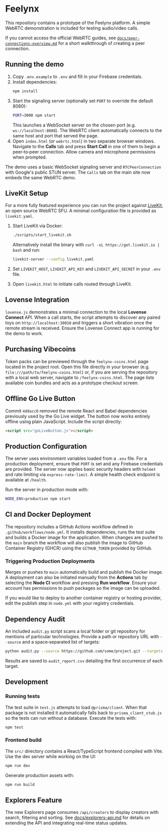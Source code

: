 # Feelynx

This repository contains a prototype of the Feelynx platform. A simple WebRTC demonstration is included for testing audio/video calls.

If you cannot access the official WebRTC guides, see [`docs/peer-connections-overview.md`](docs/peer-connections-overview.md) for a short walkthrough of creating a peer connection.

## Running the demo
1. Copy `.env.example` to `.env` and fill in your Firebase credentials.
2. Install dependencies:
   ```bash
   npm install
   ```
3. Start the signaling server (optionally set `PORT` to override the default 8080):
   ```bash
   PORT=3000 npm start
   ```
   This launches a WebSocket server on the chosen port (e.g. `ws://localhost:8080`).
   The WebRTC client automatically connects to the same host and port that served the page.
4. Open `index.html` (or `webrtc.html`) in two separate browser windows. Navigate to the **Calls** tab and press **Start Call** in one of them to begin a peer‑to‑peer connection. Allow camera and microphone permissions when prompted.

The demo uses a basic WebSocket signaling server and `RTCPeerConnection` with Google's public STUN server. The `Calls` tab on the main site now embeds the same WebRTC demo.

## LiveKit Setup

For a more fully featured experience you can run the project against [LiveKit](https://github.com/livekit/livekit), an open source WebRTC SFU. A minimal configuration file is provided as `livekit.yaml`.

1. Start LiveKit via Docker:

   ```bash
   ./scripts/start_livekit.sh
   ```

   Alternatively install the binary with `curl -sL https://get.livekit.io | bash` and run:

   ```bash
   livekit-server --config livekit.yaml
   ```

2. Set `LIVEKIT_HOST`, `LIVEKIT_API_KEY` and `LIVEKIT_API_SECRET` in your `.env` file.
3. Open `livekit.html` to initiate calls routed through LiveKit.

## Lovense Integration

`lovense.js` demonstrates a minimal connection to the local **Lovense Connect** API. When a call starts, the script attempts to discover any paired toys on `http://localhost:30010` and triggers a short vibration once the remote stream is received. Ensure the Lovense Connect app is running for the demo to work.

## Purchasing Vibecoins

Token packs can be previewed through the `feelynx-coins.html` page located in
the project root. Open this file directly in your browser (e.g.
`file:///path/to/feelynx-coins.html`) or, if you are serving the repository with
a local web server, navigate to `/feelynx-coins.html`. The page lists available
coin bundles and acts as a prototype checkout screen.

## Offline Go Live Button

Commit `4d9acc0` removed the remote React and Babel dependencies previously used
by the Go Live widget. The button now works entirely offline using plain
JavaScript. Include the script directly:

```html
<script src="goLiveButton.js"></script>
```

## Production Configuration

The server uses environment variables loaded from a `.env` file. For a
production deployment, ensure that `PORT` is set and any Firebase credentials
are provided. The server now applies basic security headers with `helmet` and
rate limiting via `express-rate-limit`. A simple health check endpoint is
available at `/health`.

Run the server in production mode with:

```bash
NODE_ENV=production npm start
```

## CI and Docker Deployment

The repository includes a GitHub Actions workflow defined in
`.github/workflows/node.yml`. It installs dependencies, runs the test suite and
builds a Docker image for the application. When changes are pushed to the
`main` branch the workflow will also publish the image to GitHub Container
Registry (GHCR) using the `GITHUB_TOKEN` provided by GitHub.

### Triggering Production Deployments

Merges or pushes to `main` automatically build and publish the Docker image. A
deployment can also be initiated manually from the **Actions** tab by selecting
the **Node CI** workflow and pressing **Run workflow**. Ensure your account has
permissions to push packages so the image can be uploaded.

If you would like to deploy to another container registry or hosting provider,
edit the publish step in `node.yml` with your registry credentials.

## Dependency Audit

An included `audit.py` script scans a local folder or git repository for
mentions of particular technologies. Provide a path or repository URL with
`--source` and a space‑separated list of targets:

```bash
python audit.py --source https://github.com/some/project.git --targets react django
```

Results are saved to `audit_report.csv` detailing the first occurrence of each
target.

## Development

### Running tests

The test suite in `test.js` attempts to load `@prisma/client`. When that package
is not installed it automatically falls back to `prisma_client_stub.js` so the
tests can run without a database. Execute the tests with:

```bash
npm test
```

### Frontend build

The `src/` directory contains a React/TypeScript frontend compiled with Vite.
Use the dev server while working on the UI:

```bash
npm run dev
```

Generate production assets with:

```bash
npm run build
```

## Explorers Feature
The new Explorers page consumes `/api/creators` to display creators with
search, filtering and sorting. See [docs/explorers-api.md](docs/explorers-api.md)
for details on extending the API and integrating real-time status updates.
